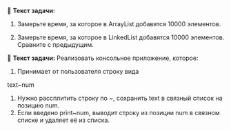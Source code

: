 
📔 **Текст задачи:**
1) Замерьте время, за которое в ArrayList добавятся 10000 элементов.

2) Замерьте время, за которое в LinkedList добавятся 10000 элементов. Сравните с предыдущим.



📔 **Текст задачи:**
Реализовать консольное приложение, которое:

1. Принимает от пользователя строку вида

text~num

1. Нужно рассплитить строку по ~, сохранить text в связный список на позицию num.
2. Если введено print~num, выводит строку из позиции num в связном списке и удаляет её из списка.